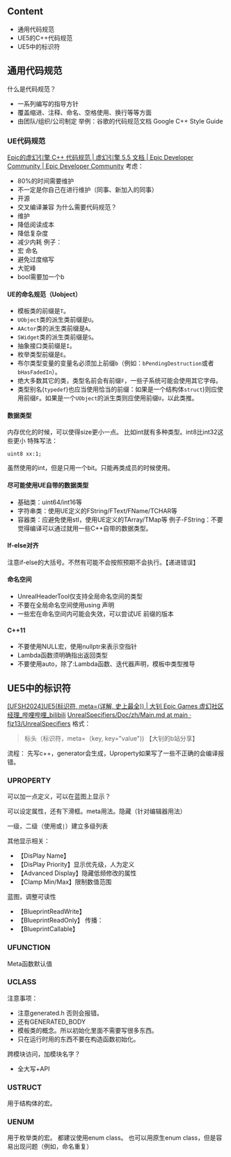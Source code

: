 ## Content
- 通用代码规范
- UE5的C++代码规范
- UE5中的标识符
## 通用代码规范
什么是代码规范？
- 一系列编写的指导方针
- 覆盖缩进、注释、命名、空格使用、换行等等方面
- 由团队/组织/公司制定
举例：谷歌的代码规范文档 Google C++ Style Guide

### UE代码规范
[Epic的虚幻引擎 C++ 代码规范 | 虚幻引擎 5.5 文档 | Epic Developer Community | Epic Developer Community](https://dev.epicgames.com/documentation/zh-cn/unreal-engine/epic-cplusplus-coding-standard-for-unreal-engine)
考虑：
- 80%的时间需要维护
- 不一定是你自己在进行维护（同事、新加入的同事）
- 开源
- 交叉编译兼容
为什么需要代码规范？
- 维护
- 降低阅读成本
- 降低复杂度
- 减少内耗
例子：
- 宏
命名
- 避免过度缩写
- 大驼峰
- bool需要加一个b
#### UE的命名规范（Uobject）
- 模板类的前缀是`T`。
- `UObject`类的派生类前缀是`U`。
- `AActor`类的派生类前缀是`A`。
- `SWidget`类的派生类前缀是`S`。
- 抽象接口类前缀是`I`。
- 枚举类型前缀是`E`。
- 布尔类型变量的变量名必须加上前缀`b`（例如：`bPendingDestruction`或者`bHasFadedIn`）。
- 绝大多数其它的类，类型名前会有前缀`F`，一些子系统可能会使用其它字母。
- 类型别名(`typedef`)也应当使用恰当的前缀：如果是一个结构体`struct`)则应使用前缀`F`。如果是一个`UObject`的派生类则应使用前缀`U`，以此类推。
#### 数据类型
内存优化的时候，可以使得size更小一点。
比如int就有多种类型。int8比int32这些更小
特殊写法：
```
uint8 xx:1;
```
虽然使用的int，但是只用一个bit。只能再类成员的时候使用。

#### 尽可能使用UE自带的数据类型
- 基础类：uint64/int16等
- 字符串类：使用UE定义的FString/FText/FName/TCHAR等
- 容器类：应避免使用stl，使用UE定义的TArray/TMap等
例子-FString：不要觉得编译可以通过就用一些C++自带的数据类型。

#### If-else对齐
注意if-else的大括号。不然有可能不会按照预期不会执行。【递进错误】

#### 命名空间
- UnrealHeaderTool仅支持全局命名空间的类型
- 不要在全局命名空间使用using 声明
- 一些宏在命名空间内可能会失效，可以尝试UE 前缀的版本

#### C++11
- 不要使用NULL宏，使用nullptr来表示空指针
- Lambda函数须明确指出返回类型
- 不要使用auto，除了:Lambda函数、迭代器声明，模板中类型推导

## UE5中的标识符
[[UFSH2024]UE5(标识符, meta=(详解, 史上最全)) | 大钊 Epic Games 虚幻社区经理_哔哩哔哩_bilibili](https://www.bilibili.com/video/BV1152LYrECW/?spm_id_from=333.337.search-card.all.click&vd_source=1d56ec2e56c55a5e2ca5345d267e169c)
[UnrealSpecifiers/Doc/zh/Main.md at main · fjz13/UnrealSpecifiers](https://github.com/fjz13/UnrealSpecifiers/blob/main/Doc/zh/Main.md)
格式：
>标头（标识符，meta=（key, key="value"))
【大钊的b站分享】

流程：
先写c++，generator会生成，Uproperty如果写了一些不正确的会编译报错。
### UPROPERTY
可以加一点定义，可以在蓝图上显示？

可以设定属性，还有下滑框。meta用法。隐藏（针对编辑器用法）

一级，二级（使用或`|`）建立多级列表

其他显示相关：
- 【DisPlay Name】
- 【DisPlay Priority】显示优先级，人为定义
- 【Advanced Display】隐藏低频修改的属性
- 【Clamp Min/Max】限制数值范围

蓝图，调整可读性
- 【BlueprintReadWrite】
- 【BlueprintReadOnly】
传播：
- 【BlueprintCallable】
### UFUNCTION
Meta函数默认值

### UCLASS
注意事项：
- 注意generated.h 否则会报错。
- 还有GENERATED_BODY
- 模板类的概念。所以初始化里面不需要写很多东西。
- 只在运行时用的东西不要在构造函数初始化。

跨模块访问，加模块名字？
- 全大写+API
### USTRUCT
用于结构体的宏。
### UENUM
用于枚举类的宏。
都建议使用enum class。
也可以用原生enum class，但是容易出现问题（例如，命名重复）
